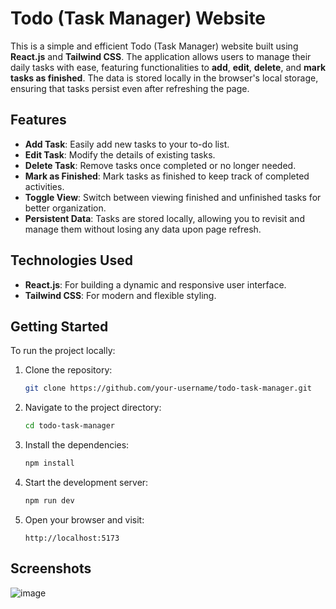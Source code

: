 # Todo (Task Manager) Website

This is a simple and efficient Todo (Task Manager) website built using **React.js** and **Tailwind CSS**. The application allows users to manage their daily tasks with ease, featuring functionalities to **add**, **edit**, **delete**, and **mark tasks as finished**. The data is stored locally in the browser's local storage, ensuring that tasks persist even after refreshing the page.

## Features
- **Add Task**: Easily add new tasks to your to-do list.
- **Edit Task**: Modify the details of existing tasks.
- **Delete Task**: Remove tasks once completed or no longer needed.
- **Mark as Finished**: Mark tasks as finished to keep track of completed activities.
- **Toggle View**: Switch between viewing finished and unfinished tasks for better organization.
- **Persistent Data**: Tasks are stored locally, allowing you to revisit and manage them without losing any data upon page refresh.

## Technologies Used
- **React.js**: For building a dynamic and responsive user interface.
- **Tailwind CSS**: For modern and flexible styling.

## Getting Started
To run the project locally:
1. Clone the repository:
    ```bash
    git clone https://github.com/your-username/todo-task-manager.git
    ```
2. Navigate to the project directory:
    ```bash
    cd todo-task-manager
    ```
3. Install the dependencies:
    ```bash
    npm install
    ```
4. Start the development server:
    ```bash
    npm run dev
    ```
5. Open your browser and visit:
    ```
    http://localhost:5173
    ```

## Screenshots
![image](https://github.com/user-attachments/assets/2af53d05-f14c-4761-900d-7ea652170b81)
